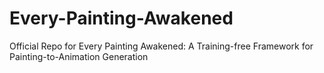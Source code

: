 # Every-Painting-Awakened
 Official Repo for Every Painting Awakened: A Training-free Framework for Painting-to-Animation Generation
